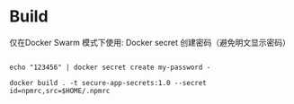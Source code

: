 # Build

仅在Docker Swarm 模式下使用: Docker secret 创建密码（避免明文显示密码）

```shell

echo "123456" | docker secret create my-password -

docker build . -t secure-app-secrets:1.0 --secret id=npmrc,src=$HOME/.npmrc
```
